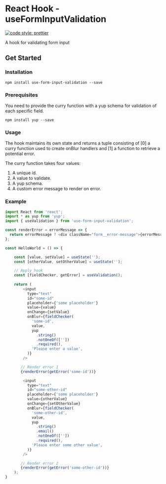                                                                                                                                                                                                                                
React Hook - useFormInputValidation
==========
[![code style: prettier](https://img.shields.io/badge/code_style-prettier-ff69b4.svg?style=flat-square)](https://github.com/prettier/prettier)

A hook for validating form input

## Get Started

### Installation

```
npm install use-form-input-validation --save
```

### Prerequisites

You need to provide the curry function with a yup schema for validation of each specific field.
```
npm install yup --save
```

### Usage

The hook maintains its own state and returns a tuple consisting of [0] a curry function used to create onBlur handlers
and [1] a function to retrieve a potential error. 

The curry function takes four values:

1. A unique id.
2. A value to validate.
3. A yup schema.
4. A custom error message to render on error.

### Example

``` javascript
import React from 'react';
import * as yup from 'yup';
import { useValidation } from 'use-form-input-validation';

const renderError = errorMessage => {
  return errorMessage ? <div className="form__error-message">{errorMessage}</div> : null;
};

const HelloWorld = () => {

    const [value, setValue] = useState('');
    const [otherValue, setOtherValue] = useState('');

    // Apply hook
    const [fieldChecker, getError] = useValidation();
    
    return (
        <input
          type="text"
          id="some-id"
          placeholder={'some placeholder'}
          value={value}
          onChange={setValue}
          onBlur={fieldChecker(
            'some-id',
            value,
            yup
              .string()
              .notOneOf([''])
              .required(),
            'Please enter a value',
          )}
        />

       // Render error 1
       {renderError(getError('some-id'))}

        <input
          type="text"
          id="some-other-id"
          placeholder={'some placeholder'}
          value={otherValue}
          onChange={setOtherValue}
          onBlur={fieldChecker(
            'some-other-id',
            value,
            yup
              .string()
              .email()
              .notOneOf([''])
              .required(),
            'Please enter some other value',
          )}
        />

       // Render error 2
       {renderError(getError('some-other-id'))}
    );
}
```
